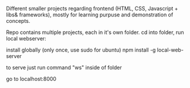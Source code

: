 Different smaller projects regarding frontend (HTML, CSS, Javascript + libs& frameworks), mostly for learning purpuse and demonstration of concepts. 

Repo contains multiple projects, each in it's own folder.
cd into folder, run local webserver:

install globally (only once, use sudo for ubuntu)
npm install -g local-web-server

to serve just run command "ws" inside of folder

go to localhost:8000 


